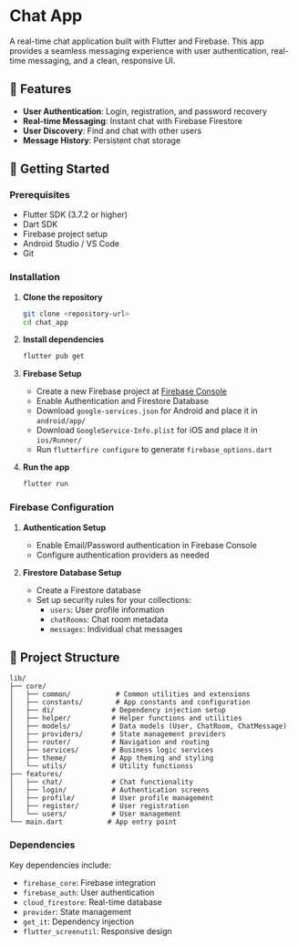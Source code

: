 # Chat App

A real-time chat application built with Flutter and Firebase. This app provides a seamless messaging experience with user authentication, real-time messaging, and a clean, responsive UI.

## 🚀 Features

- **User Authentication**: Login, registration, and password recovery
- **Real-time Messaging**: Instant chat with Firebase Firestore
- **User Discovery**: Find and chat with other users
- **Message History**: Persistent chat storage

## 🚀 Getting Started

### Prerequisites

- Flutter SDK (3.7.2 or higher)
- Dart SDK
- Firebase project setup
- Android Studio / VS Code
- Git

### Installation

1. **Clone the repository**
   ```bash
   git clone <repository-url>
   cd chat_app
   ```

2. **Install dependencies**
   ```bash
   flutter pub get
   ```

3. **Firebase Setup**
   - Create a new Firebase project at [Firebase Console](https://console.firebase.google.com/)
   - Enable Authentication and Firestore Database
   - Download `google-services.json` for Android and place it in `android/app/`
   - Download `GoogleService-Info.plist` for iOS and place it in `ios/Runner/`
   - Run `flutterfire configure` to generate `firebase_options.dart`

4. **Run the app**
   ```bash
   flutter run
   ```

### Firebase Configuration

1. **Authentication Setup**
   - Enable Email/Password authentication in Firebase Console
   - Configure authentication providers as needed

2. **Firestore Database Setup**
   - Create a Firestore database
   - Set up security rules for your collections:
     - `users`: User profile information
     - `chatRooms`: Chat room metadata
     - `messages`: Individual chat messages

## 📁 Project Structure

```
lib/
├── core/
│   ├── common/           # Common utilities and extensions
│   ├── constants/        # App constants and configuration
│   ├── di/              # Dependency injection setup
│   ├── helper/          # Helper functions and utilities
│   ├── models/          # Data models (User, ChatRoom, ChatMessage)
│   ├── providers/       # State management providers
│   ├── router/          # Navigation and routing
│   ├── services/        # Business logic services
│   ├── theme/           # App theming and styling
│   └── utils/           # Utility functionss
├── features/
│   ├── chat/            # Chat functionality
│   ├── login/           # Authentication screens
│   ├── profile/         # User profile management
│   ├── register/        # User registration
│   └── users/           # User management
└── main.dart           # App entry point
```

### Dependencies

Key dependencies include:
- `firebase_core`: Firebase integration
- `firebase_auth`: User authentication
- `cloud_firestore`: Real-time database
- `provider`: State management
- `get_it`: Dependency injection
- `flutter_screenutil`: Responsive design